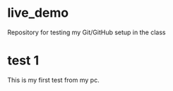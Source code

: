 # live_demo
Repository for testing my Git/GitHub setup in the class

# test 1
This is my first test from my pc.